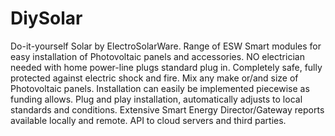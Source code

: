 DiySolar
========

Do-it-yourself Solar by ElectroSolarWare. 
Range of ESW Smart modules for easy installation of Photovoltaic panels and accessories.
NO electrician needed with home power-line plugs standard plug in.
Completely safe, fully protected against electric shock and fire.
Mix any make or/and size of Photovoltaic panels.
Installation can easily be implemented piecewise as funding allows.
Plug and play installation, automatically adjusts to local standards and conditions.
Extensive Smart Energy Director/Gateway reports available locally and remote.
API to cloud servers and third parties.

